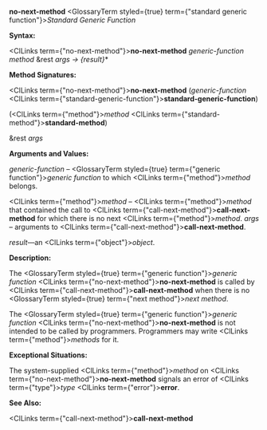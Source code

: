 **no-next-method** <GlossaryTerm styled={true} term={"standard generic function"}><i>Standard Generic Function</i></GlossaryTerm> 



**Syntax:** 



<ClLinks  term={"no-next-method"}><b>no-next-method</b></ClLinks> *generic-function method* &amp;rest *args → \{result\}*\* 



**Method Signatures:** 



<ClLinks  term={"no-next-method"}><b>no-next-method</b></ClLinks> (*generic-function* <ClLinks  term={"standard-generic-function"}><b>standard-generic-function</b></ClLinks>) 



(<ClLinks  term={"method"}><i>method</i></ClLinks> <ClLinks  term={"standard-method"}><b>standard-method</b></ClLinks>) 



&amp;rest *args* 



**Arguments and Values:** 



*generic-function* – <GlossaryTerm styled={true} term={"generic function"}><i>generic function</i></GlossaryTerm> to which <ClLinks  term={"method"}><i>method</i></ClLinks> belongs. 



<ClLinks  term={"method"}><i>method</i></ClLinks> – <ClLinks  term={"method"}><i>method</i></ClLinks> that contained the call to <ClLinks  term={"call-next-method"}><b>call-next-method</b></ClLinks> for which there is no next <ClLinks  term={"method"}><i>method</i></ClLinks>. *args* – arguments to <ClLinks  term={"call-next-method"}><b>call-next-method</b></ClLinks>. 



*result*—an <ClLinks  term={"object"}><i>object</i></ClLinks>. 



**Description:** 



The <GlossaryTerm styled={true} term={"generic function"}><i>generic function</i></GlossaryTerm> <ClLinks  term={"no-next-method"}><b>no-next-method</b></ClLinks> is called by <ClLinks  term={"call-next-method"}><b>call-next-method</b></ClLinks> when there is no <GlossaryTerm styled={true} term={"next method"}><i>next method</i></GlossaryTerm>. 



The <GlossaryTerm styled={true} term={"generic function"}><i>generic function</i></GlossaryTerm> <ClLinks  term={"no-next-method"}><b>no-next-method</b></ClLinks> is not intended to be called by programmers. Programmers may write <ClLinks  term={"method"}><i>methods</i></ClLinks> for it. 



**Exceptional Situations:** 



The system-supplied <ClLinks  term={"method"}><i>method</i></ClLinks> on <ClLinks  term={"no-next-method"}><b>no-next-method</b></ClLinks> signals an error of <ClLinks  term={"type"}><i>type</i></ClLinks> <ClLinks  term={"error"}><b>error</b></ClLinks>. 



**See Also:** 



<ClLinks  term={"call-next-method"}><b>call-next-method</b></ClLinks> 







 



 



